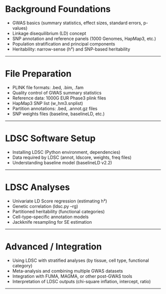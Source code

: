# Background Foundations

-   GWAS basics (summary statistics, effect sizes, standard errors,
    p-values)
-   Linkage disequilibrium (LD) concept
-   SNP annotation and reference panels (1000 Genomes, HapMap3, etc.)
-   Population stratification and principal components
-   Heritability: narrow-sense (h²) and SNP-based heritability

------------------------------------------------------------------------

# File Preparation

-   PLINK file formats: .bed, .bim, .fam
-   Quality control of GWAS summary statistics
-   Reference data: 1000G EUR Phase3 plink files
-   HapMap3 SNP list (w\_hm3.snplist)
-   Partition annotations: .bed, .annot.gz files
-   SNP weights files (baseline, baselineLD, etc.)

------------------------------------------------------------------------

# LDSC Software Setup

-   Installing LDSC (Python environment, dependencies)
-   Data required by LDSC (annot, ldscore, weights, freq files)
-   Understanding baseline model (baselineLD v2.2)

------------------------------------------------------------------------

# LDSC Analyses

-   Univariate LD Score regression (estimating h²)
-   Genetic correlation (ldsc.py –rg)
-   Partitioned heritability (functional categories)
-   Cell-type–specific annotation models
-   Jackknife resampling for SE estimation

------------------------------------------------------------------------

# Advanced / Integration

-   Using LDSC with stratified analyses (by tissue, cell type,
    functional category)
-   Meta-analysis and combining multiple GWAS datasets
-   Integration with FUMA, MAGMA, or other post-GWAS tools
-   Interpretation of LDSC outputs (chi-square inflation, intercept,
    ratio)

------------------------------------------------------------------------
